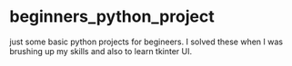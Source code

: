 # beginners_python_project
just some basic python projects for begineers. I solved these when I was brushing up my skills and also to learn tkinter UI.
